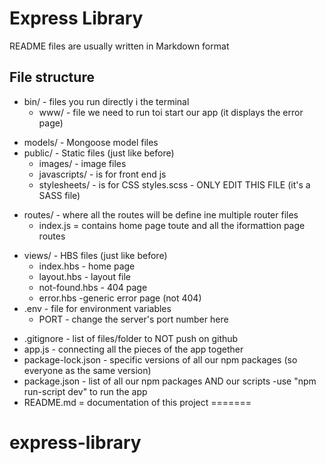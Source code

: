 # Express Library

README files are usually written in Markdown format

## File structure

- bin/ - files you run directly i the terminal
  - www/ - file we need to run toi start our app (it displays the error page)

* models/ - Mongoose model files
* public/ - Static files (just like before)
  - images/ - image files
  - javascripts/ - is for front end js
  - stylesheets/ - is for CSS
    styles.scss - ONLY EDIT THIS FILE (it's a SASS file)

- routes/ - where all the routes will be define ine multiple router files
  - index.js = contains home page toute and all the iformattion page routes

* views/ - HBS files (just like before)
  - index.hbs - home page
  - layout.hbs - layout file
  - not-found.hbs - 404 page
  - error.hbs -generic error page (not 404)
* .env - file for environment variables
  - PORT - change the server's port number here

- .gitignore - list of files/folder to NOT push on github
- app.js - connecting all the pieces of the app together
- package-lock.json - specific versions of all our npm packages (so everyone as the same version)
- package.json - list of all our npm packages AND our scripts
  -use "npm run-script dev" to run the app
- README.md = documentation of this project
=======
# express-library
